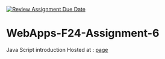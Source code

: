 [![Review Assignment Due Date](https://classroom.github.com/assets/deadline-readme-button-22041afd0340ce965d47ae6ef1cefeee28c7c493a6346c4f15d667ab976d596c.svg)](https://classroom.github.com/a/cCoVexb_)
# WebApps-F24-Assignment-6
Java Script introduction
Hosted at : [page](https://44-563-webapps-f24.github.io/44563-webapps-f24-assignment6-aadarsh1-prog/guessit.html)
